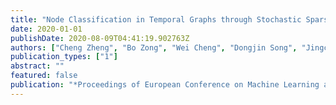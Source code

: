 ```yaml
---
title: "Node Classification in Temporal Graphs through Stochastic Sparsification and Temporal Structural Convolution"
date: 2020-01-01
publishDate: 2020-08-09T04:41:19.902763Z
authors: ["Cheng Zheng", "Bo Zong", "Wei Cheng", "Dongjin Song", "Jingchao Ni", "Wenchao Yu", "Haifeng Chen", "Wei Wang"]
publication_types: ["1"]
abstract: ""
featured: false
publication: "*Proceedings of European Conference on Machine Learning and Principles and Practice of Knowledge Discovery in Databases (ECML-PKDD)*"
---
```


